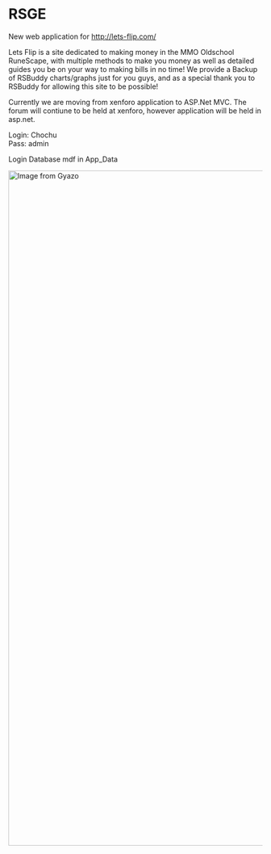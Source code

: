 # RSGE

New web application for http://lets-flip.com/

Lets Flip is a site dedicated to making money in the MMO Oldschool RuneScape, 
with multiple methods to make you money as well as detailed guides you be on your way
to making bills in no time! We provide a Backup of RSBuddy charts/graphs just for you guys,
and as a special thank you to RSBuddy for allowing this site to be possible! 

Currently we are moving from xenforo application to ASP.Net MVC. The forum will contiune to be held at xenforo, 
however application will be held in asp.net. 


Login: Chochu	
Pass:  admin

Login Database mdf in App_Data

<a href="https://gyazo.com/4ed32c1fae7bf46cbcd6c0bec6e6487b"><img src="https://i.gyazo.com/4ed32c1fae7bf46cbcd6c0bec6e6487b.png" alt="Image from Gyazo" width="1337"/></a>
